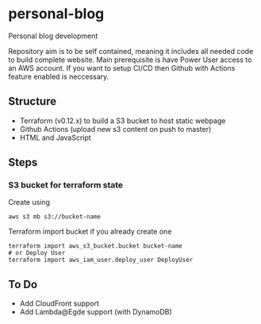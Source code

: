 # personal-blog
Personal blog development 

Repository aim is to be self contained, meaning it includes all needed code to build complete website. Main prerequisite is have Power User access to an AWS account. If you want to setup CI/CD then Github with Actions feature enabled is neccessary.

## Structure
- Terraform (v0.12.x) to build a S3 bucket to host static webpage
- Github Actions (upload new s3 content on push to master)
- HTML and JavaScript


## Steps 

### S3 bucket for terraform state
Create using 
```
aws s3 mb s3://bucket-name
```


Terraform import bucket if you already create one
```
terraform import aws_s3_bucket.bucket bucket-name
# or Deploy User
terraform import aws_iam_user.deploy_user DeployUser
```

## To Do 
- Add CloudFront support 
- Add Lambda@Egde support (with DynamoDB)